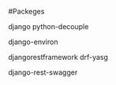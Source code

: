 #Packeges

django
python-decouple

django-environ

djangorestframework
drf-yasg

django-rest-swagger

